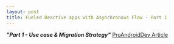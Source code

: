 ```yaml
---
layout: post
title: Fueled Reactive apps with Asynchronous Flow - Part 1
---
```

***"Part 1 - Use case & Migration Strategy"*** [ProAndroidDev Article](https://proandroiddev.com/fueled-reactive-apps-with-asynchronous-flow-part-1-use-case-migration-strategy-68840be77cf0)